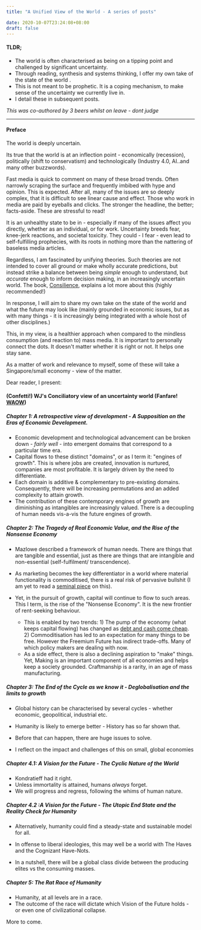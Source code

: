 ```yaml
---
title: "A Unified View of the World - A series of posts"

date: 2020-10-07T23:24:08+08:00
draft: false
---
```


#### TLDR;

- The world is often characterised as being on a tipping point and challenged by significant uncertainty.
- Through reading, synthesis and systems thinking, I offer my own take of the state of the world . 
- This is not meant to be prophetic. It is a coping mechanism, to make sense of the uncertainty we currently live in.
- I detail these in subsequent posts.

*This was co-authored by 3 beers whilst on leave - dont judge*

---

#### Preface

The world is deeply uncertain. 

Its true that the world is at an inflection point - economically (recession), politically (shift to conservatism) and technologically (Industry 4.0, AI..and many other buzzwords).

Fast media is quick to comment on many of these broad trends. Often narrowly scraping the surface and frequently imbibed with hype and opinion. This is expected. After all, many of the issues are so deeply complex, that it is difficult to see  linear cause and effect. Those who work in media are paid by eyeballs and clicks. The stronger the headline, the better; facts-aside. These are stressful to read!

It is an unhealthy state to be in - especially if many of the issues affect you directly, whether as an individual, or for work. Uncertainty breeds fear, knee-jerk reactions, and societal toxicity. They could - I fear - even lead to self-fulfilling prophecies, with its roots in nothing more than the nattering of baseless media articles.

Regardless, I am fascinated by unifying theories. Such theories are not intended to cover all ground or make wholly accurate predictions, but instead strike a balance between being *simple* enough to understand, but *accurate* enough to inform decision making, in an increasingly uncertain world. The book, [Consilience](https://www.goodreads.com/book/show/55981.Consilience), explains a lot more about this (highly recommended!)

In response, I will aim to share my own take on the state of the world and what the future may look like (mainly grounded in economic issues, but as with many things - it is increasingly being integrated with a whole host of other disciplines.)

This, in my view, is a healthier approach when compared to the mindless consumption (and reaction to) mass media. It is important to personally connect the dots. It doesn't matter whether it is right or not. It helps one stay sane.

As a matter of work and relevance to myself, some of these will take a Singapore/small economy -  view of the matter.

<!-- An enigma well studied over the course of time. It has never been "correct" for human beings are never rational. Does this warrant a full discipline and academic study? I'm not sure. For abstractions on the economy go beyond what the scientific method is capable of handling. --> 

Dear reader, I present: 

#### (Confetti!) WJ's Conciliatory view of an uncertainty world  (Fanfare! [WAOW](https://www.youtube.com/watch?v=BhPC1i3i1zY))

##### Chapter 1: A retrospective view of development -  A Supposition on the Eras of Economic Development.

- Economic development and technological advancement can be broken down - *fairly well* - into emergent domains that correspond to a particular time era.
- Capital flows to these distinct "domains", or as I term it: "engines of growth". This is where jobs are created, innovation is nurtured, companies are most profitable. It is largely driven by the need to differentiate.
- Each domain is additive & complementary to pre-existing domains. Consequently, there will be increasing permutations and an added complexity to attain growth.
- The contribution of these contemporary engines of growth are diminishing as intangibles are increasingly valued. There is a decoupling of human needs vis-a-vis the future engines of growth.

##### Chapter 2: The Tragedy of Real Economic Value, and the Rise of the Nonsense Economy

- Mazlowe described a framework of human needs. There are things that are tangible and essential, just as there are things that are intangible and non-essential (self-fulfilment/ transcendence). 

- As marketing becomes the key differentiator in a world where material functionality is commoditised, there is a real risk of pervasive bullshit (I am yet to read a [seminal piece](https://www.goodreads.com/book/show/34466958-bullshit-jobs) on this). 

- Yet, in the pursuit of growth, capital will continue to flow to such areas. This I term, is the rise of the "Nonsense Economy". It is the new frontier of rent-seeking behaviour.

  [//]: # "Core goods and even services are all commodities to meet the lower level of Mazlowe's hierachy. The proliferation of met-basic needs has led to a freemium economy. Where immediate value is not demanded by a producer. (Surely, this must have been unthinkable from a historical perspective) What differentiates products is now: 1) Marketing and advertising to capture customers that are faced with multiples of similarly priced and quality products. What this means: (i) True game-changing innovations will remain rare. This observation is often masked by hype. (ii) Profitability will continue to be squeezed. These are not dividend companies. Hype bubbles and the great decoupling of human needs with the economy."

  - This is enabled by two trends: 1) The pump of the economy (what keeps capital flowing) has changed as [debt and cash come cheap](https://www.goodreads.com/book/show/45731395-the-deficit-myth). 2) Commoditisation has led to an expectation for many things to be free. However the Freemium Future has indirect trade-offs. Many of which policy makers are dealing with now.
  - As a side effect, there is also a declining aspiration to "make" things. Yet, Making is an important component of all economies and helps keep a society grounded. Craftmanship is a rarity, in an age of mass manufacturing. 


##### Chapter 3: The End of the Cycle as we know it - Deglobalisation and the limits to growth

- Global history can be characterised by several cycles - whether economic, geopolitical, industrial etc. 

- Humanity is likely to emerge better - History has so far shown that.

- Before that can happen, there are huge issues to solve.

- I reflect on the impact and challenges of this on small, global economies

  <!--- The wild and incredible success of Singapore's execution of textbook industrial policy.; The four strata of individuals ; Business hiring and the social compact; Incompatibility of the indian caste system in Singapore. and the HR practices around these ;  https://www.brightworkresearch.com/enterprisesoftwarepolicy/2019/01/31/how-indian-it-workers-discriminate-against-non-indian-workers/ -->

##### Chapter 4.1: A Vision for the Future -  The Cyclic Nature of the World

- Kondratieff had it right.
- Unless immortality is attained, humans *always* forget.
- We will progress and regress, following the whims of human nature.

##### Chapter 4.2 :A Vision for the Future  - The Utopic End State and the Reality Check for Humanity

- Alternatively, humanity could find a steady-state and sustainable model for all. 

- In offense to liberal ideologies, this may well be a world with The Haves and the Cognizant Have-Nots.

- In a nutshell, there will be a global class divide between the producing elites vs the consuming masses. 

  <!-- The have and  cognizant have nots  - The global divide: The grand theory of surviving and thriving in a non-zero sum world. Capital spending has decoupled from job creation and distribution. This is one part of the systems loop that has broken down. Geographically, there will be a divide. Countries after years of exploitation (guised under development) may permanently not be able to catch up. https://pdfs.semanticscholar.org/846c/1a98dc6b5aec1463fb570ab7037a2e95e126.pdf) --> 

##### Chapter 5: The Rat Race of Humanity

- Humanity, at all levels are in a race.
- The outcome of the race will dictate which Vision of the Future holds - or even one of civilizational collapse.

More to come.



